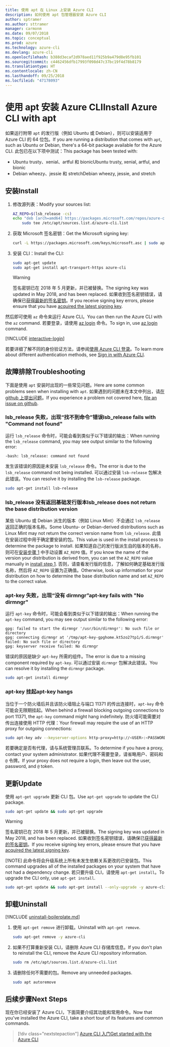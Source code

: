 ```yaml
---
title: 使用 apt 在 Linux 上安装 Azure CLI
description: 如何使用 apt 包管理器安装 Azure CLI
author: sptramer
ms.author: sttramer
manager: carmonm
ms.date: 09/07/2018
ms.topic: conceptual
ms.prod: azure
ms.technology: azure-cli
ms.devlang: azure-cli
ms.openlocfilehash: b388d3ecaf2d978aed11f925b9a479d8e95fb101
ms.sourcegitcommit: c4462456dfb17993f098d47c37bc19f4d78b8179
ms.translationtype: HT
ms.contentlocale: zh-CN
ms.lasthandoff: 09/25/2018
ms.locfileid: "47178093"
---
```

# <a name="install-azure-cli-with-apt"></a><span data-ttu-id="8c227-103">使用 apt 安装 Azure CLI</span><span class="sxs-lookup"><span data-stu-id="8c227-103">Install Azure CLI with apt</span></span>

<span data-ttu-id="8c227-104">如果运行附带 `apt` 的发行版（例如 Ubuntu 或 Debian），则可以安装适用于 Azure CLI 的 64 位包。</span><span class="sxs-lookup"><span data-stu-id="8c227-104">If you are running a distribution that comes with `apt`, such as Ubuntu or Debian, there's a 64-bit package available for the Azure CLI.</span></span> <span data-ttu-id="8c227-105">此包已在以下项中测试：</span><span class="sxs-lookup"><span data-stu-id="8c227-105">This package has been tested with:</span></span>

* <span data-ttu-id="8c227-106">Ubuntu trusty、xenial、artful 和 bionic</span><span class="sxs-lookup"><span data-stu-id="8c227-106">Ubuntu trusty, xenial, artful, and bionic</span></span>
* <span data-ttu-id="8c227-107">Debian wheezy、jessie 和 stretch</span><span class="sxs-lookup"><span data-stu-id="8c227-107">Debian wheezy, jessie, and stretch</span></span>

## <a name="install"></a><span data-ttu-id="8c227-108">安装</span><span class="sxs-lookup"><span data-stu-id="8c227-108">Install</span></span>

1. <div id="install-step-1"/><span data-ttu-id="8c227-109">修改源列表：</span><span class="sxs-lookup"><span data-stu-id="8c227-109">Modify your sources list:</span></span>

    ```bash
    AZ_REPO=$(lsb_release -cs)
    echo "deb [arch=amd64] https://packages.microsoft.com/repos/azure-cli/ $AZ_REPO main" | \
        sudo tee /etc/apt/sources.list.d/azure-cli.list
    ```

2. <div id="signingKey"/><span data-ttu-id="8c227-110">获取 Microsoft 签名密钥：</span><span class="sxs-lookup"><span data-stu-id="8c227-110">Get the Microsoft signing key:</span></span>

   ```bash
   curl -L https://packages.microsoft.com/keys/microsoft.asc | sudo apt-key add -
   ```

3. <span data-ttu-id="8c227-111">安装 CLI：</span><span class="sxs-lookup"><span data-stu-id="8c227-111">Install the CLI:</span></span>

   ```bash
   sudo apt-get update
   sudo apt-get install apt-transport-https azure-cli
   ```

   > [!WARNING]
   > <span data-ttu-id="8c227-112">签名密钥已在 2018 年 5 月更新，并已被替换。</span><span class="sxs-lookup"><span data-stu-id="8c227-112">The signing key was updated in May 2018, and has been replaced.</span></span> <span data-ttu-id="8c227-113">如果收到签名密钥错误，请确保已[获得最新的签名密钥](#signingKey)。</span><span class="sxs-lookup"><span data-stu-id="8c227-113">If you receive signing key errors, please ensure that you have [acquired the latest signing key](#signingKey).</span></span>

<span data-ttu-id="8c227-114">然后即可使用 `az` 命令来运行 Azure CLI。</span><span class="sxs-lookup"><span data-stu-id="8c227-114">You can then run the Azure CLI with the `az` command.</span></span> <span data-ttu-id="8c227-115">若要登录，请使用 [az login](/cli/azure/reference-index#az-login) 命令。</span><span class="sxs-lookup"><span data-stu-id="8c227-115">To sign in, use [az login](/cli/azure/reference-index#az-login) command.</span></span>

[!INCLUDE [interactive-login](includes/interactive-login.md)]

<span data-ttu-id="8c227-116">若要详细了解不同的身份验证方法，请参阅[使用 Azure CLI 登录](authenticate-azure-cli.md)。</span><span class="sxs-lookup"><span data-stu-id="8c227-116">To learn more about different authentication methods, see [Sign in with Azure CLI](authenticate-azure-cli.md).</span></span>

## <a name="troubleshooting"></a><span data-ttu-id="8c227-117">故障排除</span><span class="sxs-lookup"><span data-stu-id="8c227-117">Troubleshooting</span></span>

<span data-ttu-id="8c227-118">下面是使用 `apt` 安装时出现的一些常见问题。</span><span class="sxs-lookup"><span data-stu-id="8c227-118">Here are some common problems seen when installing with `apt`.</span></span> <span data-ttu-id="8c227-119">如果遇到的问题未在本文中列出，请[在 github 上提出问题](https://github.com/Azure/azure-cli/issues)。</span><span class="sxs-lookup"><span data-stu-id="8c227-119">If you experience a problem not covered here, [file an issue on github](https://github.com/Azure/azure-cli/issues).</span></span>

### <a name="lsbrelease-fails-with-command-not-found"></a><span data-ttu-id="8c227-120">lsb_release 失败，出现“找不到命令”错误</span><span class="sxs-lookup"><span data-stu-id="8c227-120">lsb_release fails with "Command not found"</span></span>

<span data-ttu-id="8c227-121">运行 `lsb_release` 命令时，可能会看到类似于以下错误的输出：</span><span class="sxs-lookup"><span data-stu-id="8c227-121">When running the `lsb_release` command, you may see output similar to the following error:</span></span>

```output
-bash: lsb_release: command not found
```

<span data-ttu-id="8c227-122">发生该错误的原因是未安装 `lsb_release` 命令。</span><span class="sxs-lookup"><span data-stu-id="8c227-122">The error is due to the `lsb_release` command not being installed.</span></span> <span data-ttu-id="8c227-123">可以通过安装 `lsb-release` 包解决此错误。</span><span class="sxs-lookup"><span data-stu-id="8c227-123">You can resolve it by installing the `lsb-release` package.</span></span>

```bash
sudo apt-get install lsb-release
```

### <a name="lsbrelease-does-not-return-the-base-distribution-version"></a><span data-ttu-id="8c227-124">lsb_release 没有返回基础发行版本</span><span class="sxs-lookup"><span data-stu-id="8c227-124">lsb_release does not return the base distribution version</span></span>

<span data-ttu-id="8c227-125">某些 Ubuntu 或 Debian 派生的版本（例如 Linux Mint）不会通过 `lsb_release` 返回正确的版本名称。</span><span class="sxs-lookup"><span data-stu-id="8c227-125">Some Ubuntu- or Debian-derived distributions such as Linux Mint may not return the correct version name from `lsb_release`.</span></span> <span data-ttu-id="8c227-126">此值在安装过程中用于确定要安装的包。</span><span class="sxs-lookup"><span data-stu-id="8c227-126">This value is used in the install process to determine the package to install.</span></span> <span data-ttu-id="8c227-127">如果知道自己的发行版派生自的版本的名称，则可在[安装步骤 1](#install-step-1) 中手动设置 `AZ_REPO` 值。</span><span class="sxs-lookup"><span data-stu-id="8c227-127">If you know the name of the version your distribution is derived from, you can set the `AZ_REPO` value manually in [install step 1](#install-step-1).</span></span> <span data-ttu-id="8c227-128">否则，请查看发行版的信息，了解如何确定基础发行版名称，然后将 `AZ_REPO` 设置为正确值。</span><span class="sxs-lookup"><span data-stu-id="8c227-128">Otherwise, look up information for your distribution on how to determine the base distribution name and set `AZ_REPO` to the correct value.</span></span>

### <a name="apt-key-fails-with-no-dirmngr"></a><span data-ttu-id="8c227-129">apt-key 失败，出现“没有 dirmngr”</span><span class="sxs-lookup"><span data-stu-id="8c227-129">apt-key fails with "No dirmngr"</span></span>

<span data-ttu-id="8c227-130">运行 `apt-key` 命令时，可能会看到类似于以下错误的输出：</span><span class="sxs-lookup"><span data-stu-id="8c227-130">When running the `apt-key` command, you may see output similar to the following error:</span></span>

```output
gpg: failed to start the dirmngr '/usr/bin/dirmngr': No such file or directory
gpg: connecting dirmngr at '/tmp/apt-key-gpghome.kt5zo27tp1/S.dirmngr' failed: No such file or directory
gpg: keyserver receive failed: No dirmngr
```

<span data-ttu-id="8c227-131">错误的原因是缺少 `apt-key` 所需的组件。</span><span class="sxs-lookup"><span data-stu-id="8c227-131">The error is due to a missing component required by `apt-key`.</span></span> <span data-ttu-id="8c227-132">可以通过安装 `dirmngr` 包解决此错误。</span><span class="sxs-lookup"><span data-stu-id="8c227-132">You can resolve it by installing the `dirmngr` package.</span></span>

```bash
sudo apt-get install dirmngr
```

### <a name="apt-key-hangs"></a><span data-ttu-id="8c227-133">apt-key 挂起</span><span class="sxs-lookup"><span data-stu-id="8c227-133">apt-key hangs</span></span>

<span data-ttu-id="8c227-134">当位于一个防火墙后并且该防火墙阻止与端口 11371 的传出连接时，`apt-key` 命令可能会无限期挂起。</span><span class="sxs-lookup"><span data-stu-id="8c227-134">When behind a firewall blocking outgoing connections to port 11371, the `apt-key` command might hang indefinitely.</span></span> <span data-ttu-id="8c227-135">防火墙可能需要对传出连接使用 HTTP 代理：</span><span class="sxs-lookup"><span data-stu-id="8c227-135">Your firewall may require the use of an HTTP proxy for outgoing connections:</span></span>

```bash
sudo apt-key adv --keyserver-options http-proxy=http://<USER>:<PASSWORD>@<PROXY-HOST>:<PROXY-PORT>/ --keyserver packages.microsoft.com --recv-keys 52E16F86FEE04B979B07E28DB02C46DF417A0893
```

<span data-ttu-id="8c227-136">若要确定是否有代理，请与系统管理员联系。</span><span class="sxs-lookup"><span data-stu-id="8c227-136">To determine if you have a proxy, contact your system administrator.</span></span> <span data-ttu-id="8c227-137">如果代理不需要登录，请省略用户、密码和 `@` 令牌。</span><span class="sxs-lookup"><span data-stu-id="8c227-137">If your proxy does not require a login, then leave out the user, password, and `@` token.</span></span>

## <a name="update"></a><span data-ttu-id="8c227-138">更新</span><span class="sxs-lookup"><span data-stu-id="8c227-138">Update</span></span>

<span data-ttu-id="8c227-139">使用 `apt-get upgrade` 更新 CLI 包。</span><span class="sxs-lookup"><span data-stu-id="8c227-139">Use `apt-get upgrade` to update the CLI package.</span></span>

   ```bash
   sudo apt-get update && sudo apt-get upgrade
   ```

> [!WARNING]
> <span data-ttu-id="8c227-140">签名密钥已在 2018 年 5 月更新，并已被替换。</span><span class="sxs-lookup"><span data-stu-id="8c227-140">The signing key was updated in May 2018, and has been replaced.</span></span> <span data-ttu-id="8c227-141">如果收到签名密钥错误，请确保已[获得最新的签名密钥](#signingKey)。</span><span class="sxs-lookup"><span data-stu-id="8c227-141">If you receive signing key errors, please ensure that you have [acquired the latest signing key](#signingKey).</span></span>
>
> [!NOTE]
> <span data-ttu-id="8c227-142">此命令将会升级系统上所有未发生依赖关系更改的已安装包。</span><span class="sxs-lookup"><span data-stu-id="8c227-142">This command upgrades all of the installed packages on your system that have not had a dependency change.</span></span>
> <span data-ttu-id="8c227-143">若只要升级 CLI，请使用 `apt-get install`。</span><span class="sxs-lookup"><span data-stu-id="8c227-143">To upgrade the CLI only, use `apt-get install`.</span></span>
> ```bash
> sudo apt-get update && sudo apt-get install --only-upgrade -y azure-cli
> ```

## <a name="uninstall"></a><span data-ttu-id="8c227-144">卸载</span><span class="sxs-lookup"><span data-stu-id="8c227-144">Uninstall</span></span>

[!INCLUDE [uninstall-boilerplate.md](includes/uninstall-boilerplate.md)]

1. <span data-ttu-id="8c227-145">使用 `apt-get remove` 进行卸载。</span><span class="sxs-lookup"><span data-stu-id="8c227-145">Uninstall with `apt-get remove`.</span></span>

    ```bash
    sudo apt-get remove -y azure-cli
    ```

2. <span data-ttu-id="8c227-146">如果不打算重新安装 CLI，请删除 Azure CLI 存储库信息。</span><span class="sxs-lookup"><span data-stu-id="8c227-146">If you don't plan to reinstall the CLI, remove the Azure CLI repository information.</span></span>

   ```bash
   sudo rm /etc/apt/sources.list.d/azure-cli.list
   ```

3. <span data-ttu-id="8c227-147">请删除任何不需要的包。</span><span class="sxs-lookup"><span data-stu-id="8c227-147">Remove any unneeded packages.</span></span>

   ```bash
   sudo apt autoremove
   ```

## <a name="next-steps"></a><span data-ttu-id="8c227-148">后续步骤</span><span class="sxs-lookup"><span data-stu-id="8c227-148">Next Steps</span></span>

<span data-ttu-id="8c227-149">现在你已经安装了 Azure CLI，下面简要介绍其功能和常用命令。</span><span class="sxs-lookup"><span data-stu-id="8c227-149">Now that you've installed the Azure CLI, take a short tour of its features and common commands.</span></span>

> [!div class="nextstepaction"]
> [<span data-ttu-id="8c227-150">Azure CLI 入门</span><span class="sxs-lookup"><span data-stu-id="8c227-150">Get started with the Azure CLI</span></span>](get-started-with-azure-cli.md)
